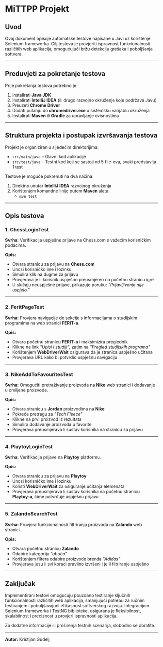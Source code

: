 # MiTTPP Projekt

## Uvod

Ovaj dokument opisuje automatske testove napisane u Javi uz korištenje Selenium frameworka. Cilj testova je provjeriti ispravnost funkcionalnosti različitih web aplikacija, omogućujući bržu detekciju grešaka i poboljšanja softvera.

---

## Preduvjeti za pokretanje testova

Prije pokretanja testova potrebno je:

1. Instalirati **Java JDK**
2. Instalirati **IntelliJ IDEA** (ili drugo razvojno okruženje koje podržava Javu)
3. Preuzeti **Chrome Driver**
4. Dodati putanju do **chromedriver.exe** u sistemsku varijablu okruženja
5. Instalirati **Maven** ili **Gradle** za upravljanje ovisnostima

---

## Struktura projekta i postupak izvršavanja testova

Projekt je organiziran u sljedećim direktorijima:

- `src/main/java` – Glavni kod aplikacije
- `src/test/java` – Testni kod koji se sastoji od 5 file-ova, svaki predstavlja 1 test

Testove je moguće pokrenuti na dva načina:
1. Direktno unutar **IntelliJ IDEA** razvojnog okruženja 
2. Korištenjem komandne linije putem **Maven** alata:
   - `mvn test`

---

## Opis testova

### **1. ChessLoginTest**
**Svrha:** Verifikacija uspješne prijave na Chess.com s važećim korisničkim podacima.

**Opis:** 
- Otvara stranicu za prijavu na **Chess.com**
- Unosi korisničko ime i lozinku
- Simulira klik na dugme za prijavu
- Provjerava je li korisnik uspješno preusmjeren na početnu stranicu igre
- U slučaju neuspješne prijave, prikazuje poruku: *"Prijavljivanje nije uspjelo."*

---

### **2. FeritPageTest**
**Svrha:** Provjera navigacije do sekcije s informacijama o studijskim programima na web stranici **FERIT-a**.

**Opis:** 
- Otvara početnu stranicu **FERIT-a** i maksimizira preglednik
- Klikne na link *"Upisi i studiji"*, zatim na *"Pregled studijskih programa"*
- Korištenjem **WebDriverWait** osigurava da je stranica uspješno učitana
- Provjerava URL kako bi potvrdio uspješnu navigaciju

---

### **3. NikeAddToFavouritesTest**
**Svrha:** Omogućiti pretraživanje proizvoda na **Nike** web stranici i dodavanje u omiljene proizvode.

**Opis:** 
- Otvara stranicu s **Jordan** proizvodima na **Nike**
- Pokreće pretragu za *"Tech Fleece"*
- Klikne na prvi proizvod iz rezultata
- Simulira dodavanje proizvoda u favorite
- Provjerava preusmjerava li sustav korisnika na stranicu za prijavu

---

### **4. PlaytoyLoginTest**
**Svrha:** Verifikacija prijave na **Playtoy** platformu.

**Opis:** 
- Otvara stranicu za prijavu na **Playtoy**
- Unosi korisničko ime i lozinku
- Koristi **WebDriverWait** za osiguranje učitanja elemenata
- Provjerava preusmjerava li sustav korisnika na početnu stranicu **Playtoy-a**, čime potvrđuje uspješnu prijavu

---

### **5. ZalandoSearchTest**
**Svrha:** Provjera funkcionalnosti filtriranja proizvoda na **Zalando** web stranici.

**Opis:** 
- Otvara početnu stranicu **Zalando**
- Odabire kategoriju *"obuća"*
- Korištenjem filtera odabire proizvode brenda *"Adidas"*
- Provjerava jesu li svi koraci pravilno izvršeni i je li filtriranje uspješno

---

## Zaključak

Implementirani testovi omogućuju pouzdano testiranje ključnih funkcionalnosti različitih web aplikacija, smanjujući potrebu za ručnim testiranjem i poboljšavajući efikasnost softverskog razvoja. Integracijom Selenium frameworka i TestNG biblioteke, osigurana je fleksibilnost, skalabilnost i preciznost u provjeri ispravnosti aplikacija.

Za dodatne informacije ili proširenja testnih scenarija, slobodno se obratite.

---

**Autor:** Kristijan Gudelj  


